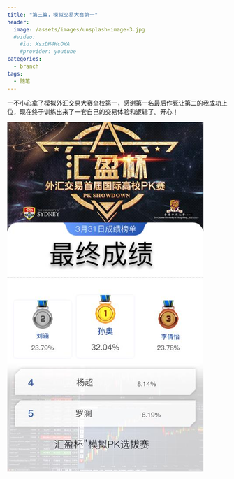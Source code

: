 ```yaml
---
title: "第三篇，模拟交易大赛第一"
header:
  image: /assets/images/unsplash-image-3.jpg
  #video:
    #id: XsxDH4HcOWA
    #provider: youtube
categories:
  - branch
tags:
  - 随笔
---
```

一不小心拿了模拟外汇交易大赛全校第一，感谢第一名最后作死让第二的我成功上位，现在终于训练出来了一套自己的交易体验和逻辑了。开心！


![champion](/assets/images/tradingchampion.jpg)
